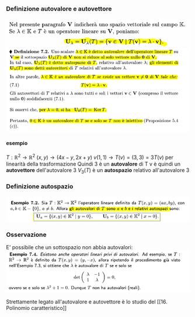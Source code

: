 ### Definizione autovalore e autovettore
![placeholder](./imgs/Pasted_image_20231027091347.png)
![placeholder](./imgs/Pasted_image_20231028093418.png)
#### esempio
$T: \mathbb R^2 \to \mathbb R^2$
$(x,y) \to (4x-y, 2x+y)$
$v(1,1) \to T(v) = (3,3) = 3T(v)$ per linearità della trasformazione
Quindi 3 è un __**autovalore**__ di T
v è quindi un **autovettore** dell'autovalore 3
$V_3(T)$ è un **autospazio** relativo all'autovalore 3

### Definizione autospazio
![placeholder](./imgs/Pasted_image_20231028092957.png)

### Osservazione
E' possibile che un sottospazio non abbia autovalori:
![placeholder](./imgs/Pasted_image_20231028093109.png)

Strettamente legato all'autovalore e autovettore è lo studio del [[16. Polinomio caratteristico]]